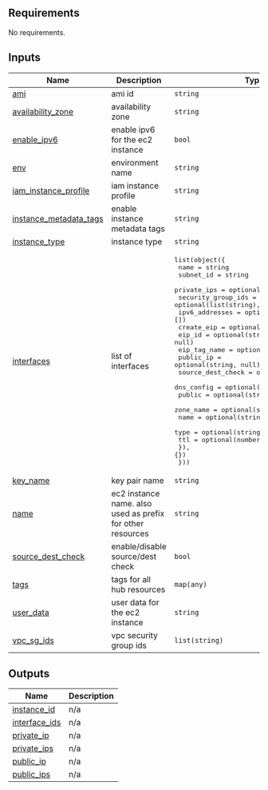 <!-- BEGIN_TF_DOCS -->
## Requirements

No requirements.

## Inputs

| Name | Description | Type | Default | Required |
|------|-------------|------|---------|:--------:|
| <a name="input_ami"></a> [ami](#input\_ami) | ami id | `string` | n/a | yes |
| <a name="input_availability_zone"></a> [availability\_zone](#input\_availability\_zone) | availability zone | `string` | n/a | yes |
| <a name="input_enable_ipv6"></a> [enable\_ipv6](#input\_enable\_ipv6) | enable ipv6 for the ec2 instance | `bool` | `false` | no |
| <a name="input_env"></a> [env](#input\_env) | environment name | `string` | `"dev"` | no |
| <a name="input_iam_instance_profile"></a> [iam\_instance\_profile](#input\_iam\_instance\_profile) | iam instance profile | `string` | `null` | no |
| <a name="input_instance_metadata_tags"></a> [instance\_metadata\_tags](#input\_instance\_metadata\_tags) | enable instance metadata tags | `string` | `"enabled"` | no |
| <a name="input_instance_type"></a> [instance\_type](#input\_instance\_type) | instance type | `string` | `"t3.micro"` | no |
| <a name="input_interfaces"></a> [interfaces](#input\_interfaces) | list of interfaces | <pre>list(object({<br>    name               = string<br>    subnet_id          = string<br>    private_ips        = optional(list(string), [])<br>    security_group_ids = optional(list(string), [])<br>    ipv6_addresses     = optional(list(string), [])<br>    create_eip         = optional(bool, false)<br>    eip_id             = optional(string, null)<br>    eip_tag_name       = optional(string, null)<br>    public_ip          = optional(string, null)<br>    source_dest_check  = optional(bool, true)<br>    dns_config = optional(object({<br>      public    = optional(string, false)<br>      zone_name = optional(string, null)<br>      name      = optional(string, null)<br>      type      = optional(string, "A")<br>      ttl       = optional(number, 300)<br>    }), {})<br>  }))</pre> | `[]` | no |
| <a name="input_key_name"></a> [key\_name](#input\_key\_name) | key pair name | `string` | `null` | no |
| <a name="input_name"></a> [name](#input\_name) | ec2 instance name. also used as prefix for other resources | `string` | n/a | yes |
| <a name="input_source_dest_check"></a> [source\_dest\_check](#input\_source\_dest\_check) | enable/disable source/dest check | `bool` | `null` | no |
| <a name="input_tags"></a> [tags](#input\_tags) | tags for all hub resources | `map(any)` | `{}` | no |
| <a name="input_user_data"></a> [user\_data](#input\_user\_data) | user data for the ec2 instance | `string` | `null` | no |
| <a name="input_vpc_security_group_ids"></a> [vpc\_sg\_ids](#input\_vpc\_sg\_ids) | vpc security group ids | `list(string)` | `[]` | no |

## Outputs

| Name | Description |
|------|-------------|
| <a name="output_instance_id"></a> [instance\_id](#output\_instance\_id) | n/a |
| <a name="output_interface_ids"></a> [interface\_ids](#output\_interface\_ids) | n/a |
| <a name="output_private_ip"></a> [private\_ip](#output\_private\_ip) | n/a |
| <a name="output_private_ips"></a> [private\_ips](#output\_private\_ips) | n/a |
| <a name="output_public_ip"></a> [public\_ip](#output\_public\_ip) | n/a |
| <a name="output_public_ips"></a> [public\_ips](#output\_public\_ips) | n/a |
<!-- END_TF_DOCS -->
